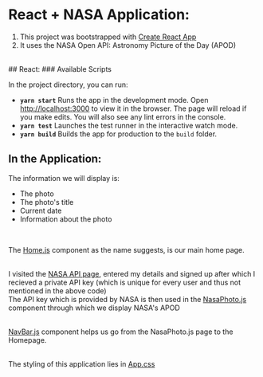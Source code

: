# React + NASA Application:
1. This project was bootstrapped with [Create React App](https://github.com/facebook/create-react-app) 
2. It uses the NASA Open API: Astronomy Picture of the Day (APOD)
<br />
## React:
### Available Scripts

In the project directory, you can run:<br />
* **`yarn start`** Runs the app in the development mode. Open [http://localhost:3000](http://localhost:3000) to view it in the browser. The page will reload if you make edits. You will also see any lint errors in the console.<br />
* **`yarn test`** Launches the test runner in the interactive watch mode.<br />
* **`yarn build`** Builds the app for production to the `build` folder.<br />

## In the Application:
The information we will display is:
* The photo
* The photo's title
* Current date
* Information about the photo
<br />

The [Home.js](https://github.com/jendcruz22/NASA-APOD_ReactApp/blob/master/src/components/Home.js) component as the name suggests, is our main home page.<br /><br />

I visited the [NASA API page](https://api.nasa.gov/), entered my details and signed up after which I recieved a private API key (which is unique for every user and thus not mentioned in the above code)<br />
The API key which is provided by NASA is then used in the [NasaPhoto.js](https://github.com/jendcruz22/NASA-APOD_ReactApp/blob/master/src/components/NasaPhoto.js) component through which we display NASA's APOD<br /><br />

[NavBar.js](https://github.com/jendcruz22/NASA-APOD_ReactApp/blob/master/src/components/NavBar.js) component helps us go from the NasaPhoto.js page to the Homepage.<br /><br />

The styling of this application lies in [App.css](https://github.com/jendcruz22/NASA-APOD_ReactApp/blob/master/src/App.css)
